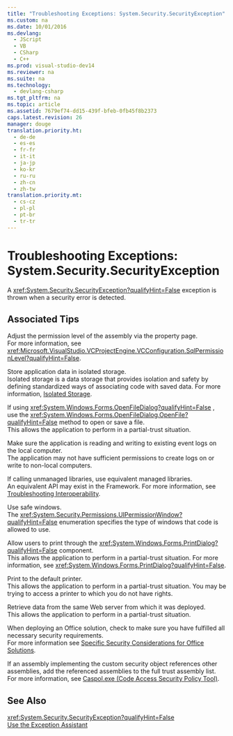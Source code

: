 ```yaml
---
title: "Troubleshooting Exceptions: System.Security.SecurityException"
ms.custom: na
ms.date: 10/01/2016
ms.devlang: 
  - JScript
  - VB
  - CSharp
  - C++
ms.prod: visual-studio-dev14
ms.reviewer: na
ms.suite: na
ms.technology: 
  - devlang-csharp
ms.tgt_pltfrm: na
ms.topic: article
ms.assetid: 7679ef74-dd15-439f-bfeb-0fb45f8b2373
caps.latest.revision: 26
manager: douge
translation.priority.ht: 
  - de-de
  - es-es
  - fr-fr
  - it-it
  - ja-jp
  - ko-kr
  - ru-ru
  - zh-cn
  - zh-tw
translation.priority.mt: 
  - cs-cz
  - pl-pl
  - pt-br
  - tr-tr
---
```

# Troubleshooting Exceptions: System.Security.SecurityException
A <xref:System.Security.SecurityException?qualifyHint=False> exception is thrown when a security error is detected.  
  
## Associated Tips  
 Adjust the permission level of the assembly via the property page.  
 For more information, see <xref:Microsoft.VisualStudio.VCProjectEngine.VCConfiguration.SqlPermissionLevel?qualifyHint=False>.  
  
 Store application data in isolated storage.  
 Isolated storage is a data storage that provides isolation and safety by defining standardized ways of associating code with saved data. For more information, [Isolated Storage](../Topic/Isolated%20Storage.md).  
  
 If using <xref:System.Windows.Forms.OpenFileDialog?qualifyHint=False> , use the <xref:System.Windows.Forms.OpenFileDialog.OpenFile?qualifyHint=False> method to open or save a file.  
 This allows the application to perform in a partial-trust situation.  
  
 Make sure the application is reading and writing to existing event logs on the local computer.  
 The application may not have sufficient permissions to create logs on or write to non-local computers.  
  
 If calling unmanaged libraries, use equivalent managed libraries.  
 An equivalent API may exist in the Framework. For more information, see [Troubleshooting Interoperability](../Topic/Troubleshooting%20Interoperability%20\(Visual%20Basic\).md).  
  
 Use safe windows.  
 The <xref:System.Security.Permissions.UIPermissionWindow?qualifyHint=False> enumeration specifies the type of windows that code is allowed to use.  
  
 Allow users to print through the <xref:System.Windows.Forms.PrintDialog?qualifyHint=False> component.  
 This allows the application to perform in a partial-trust situation. For more information, see <xref:System.Windows.Forms.PrintDialog?qualifyHint=False>.  
  
 Print to the default printer.  
 This allows the application to perform in a partial-trust situation. You may be trying to access a printer to which you do not have rights.  
  
 Retrieve data from the same Web server from which it was deployed.  
 This allows the application to perform in a partial-trust situation.  
  
 When deploying an Office solution, check to make sure you have fulfilled all necessary security requirements.  
 For more information see [Specific Security Considerations for Office Solutions](../Topic/Specific%20Security%20Considerations%20for%20Office%20Solutions.md).  
  
 If an assembly implementing the custom security object references other assemblies, add the referenced assemblies to the full trust assembly list.  
 For more information, see [Caspol.exe (Code Access Security Policy Tool)](../Topic/Caspol.exe%20\(Code%20Access%20Security%20Policy%20Tool\).md).  
  
## See Also  
 <xref:System.Security.SecurityException?qualifyHint=False>   
 [Use the Exception Assistant](../Topic/How%20to:%20Use%20the%20Exception%20Assistant.md)